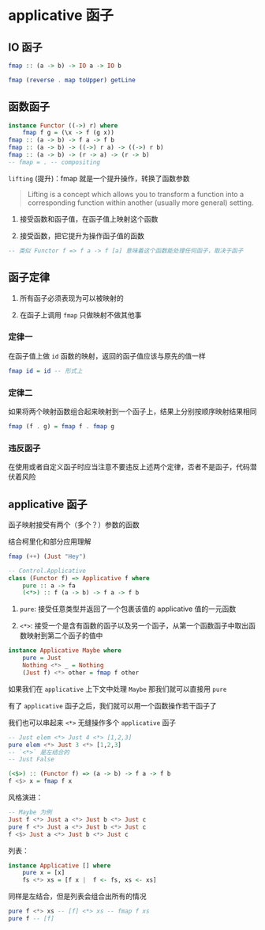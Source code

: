 # applicative 函子

## IO 函子

``` haskell
fmap :: (a -> b) -> IO a -> IO b

fmap (reverse . map toUpper) getLine
```

## 函数函子

``` haskell
instance Functor ((->) r) where
    fmap f g = (\x -> f (g x))
fmap :: (a -> b) -> f a -> f b
fmap :: (a -> b) -> ((->) r a) -> ((->) r b)
fmap :: (a -> b) -> (r -> a) -> (r -> b)
-- fmap = . -- compositing
```

`lifting` (提升)：fmap 就是一个提升操作，转换了函数参数

> Lifting is a concept which allows you to transform a function into a corresponding function within another (usually more general) setting.

1. 接受函数和函子值，在函子值上映射这个函数

2. 接受函数，把它提升为操作函子值的函数

``` haskell
-- 类似 Functor f => f a -> f [a] 意味着这个函数能处理任何函子，取决于函子

```

## 函子定律

1. 所有函子必须表现为可以被映射的

2. 在函子上调用 `fmap` 只做映射不做其他事


### 定律一

在函子值上做 `id` 函数的映射，返回的函子值应该与原先的值一样

``` haskell
fmap id = id -- 形式上
```

### 定律二

如果将两个映射函数组合起来映射到一个函子上，结果上分别按顺序映射结果相同

``` haskell
fmap (f . g) = fmap f . fmap g
```

### 违反函子

在使用或者自定义函子时应当注意不要违反上述两个定律，否者不是函子，代码潜伏着风险

## applicative 函子

函子映射接受有两个（多个？）参数的函数

结合柯里化和部分应用理解

``` haskell
fmap (++) (Just "Hey")

-- Control.Applicative
class (Functor f) => Applicative f where
    pure :: a -> fa
    (<*>) :: f (a -> b) -> f a -> f b
```

1. `pure`: 接受任意类型并返回了一个包裹该值的 applicative 值的一元函数

2. `<*>`: 接受一个是含有函数的函子以及另一个函子，从第一个函数函子中取出函数映射到第二个函子的值中

``` haskell
instance Applicative Maybe where
    pure = Just
    Nothing <*> _ = Nothing
    (Just f) <*> other = fmap f other
```

如果我们在 `applicative`  上下文中处理 `Maybe` 那我们就可以直接用 `pure`

有了 `applicative` 函子之后，我们就可以用一个函数操作若干函子了

我们也可以串起来 `<*>` 无缝操作多个 `applicative` 函子

``` haskell
-- Just elem <*> Just 4 <*> [1,2,3]
pure elem <*> Just 3 <*> [1,2,3]
-- `<*>` 是左结合的
-- Just False

(<$>) :: (Functor f) => (a -> b) -> f a -> f b
f <$> x = fmap f x
```

风格演进：

``` haskell
-- Maybe 为例
Just f <*> Just a <*> Just b <*> Just c
pure f <*> Just a <*> Just b <*> Just c
f <$> Just a <*> Just b <*> Just c
```

列表：

``` haskell
instance Applicative [] where
    pure x = [x]
    fs <*> xs = [f x |  f <- fs, xs <- xs]
```

同样是左结合，但是列表会组合出所有的情况

``` haskell
pure f <*> xs -- [f] <*> xs -- fmap f xs
pure f -- [f]
```


